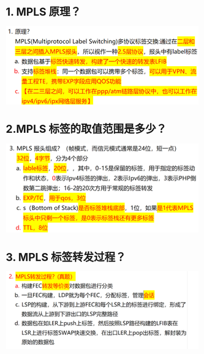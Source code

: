 # 1. MPLS 原理？

![1-1 MPLS原理](image.png)

# 2.MPLS 标签的取值范围是多少？

![alt text](image-5.png)

# 3. MPLS 标签转发过程？

![alt text](image-6.png)
